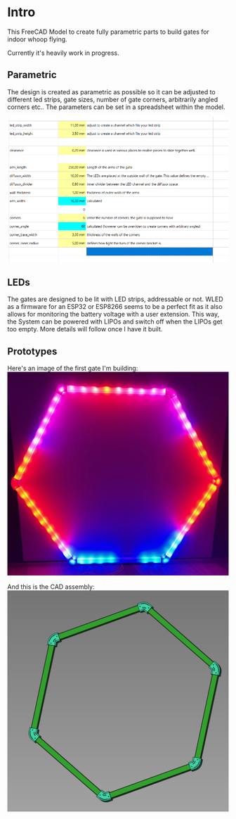 # Intro
This FreeCAD Model to create fully parametric parts to build gates for indoor whoop flying.

Currently it's heavily work in progress. 

## Parametric

The design is created as parametric as possible so it can be adjusted to different led strips, gate sizes, number of gate corners, arbitrarily angled corners etc.. The parameters can be set in a spreadsheet within the model. 

![parameters](images/parameters.png)

## LEDs
The gates are designed to be lit with LED strips, addressable or not. WLED as a firmware for an ESP32 or ESP8266 seems to be a perfect fit as it also allows for monitoring the battery voltage with a user extension. This way, the System can be powered with LIPOs and switch off when the LIPOs get too empty. More details will follow once I have it built. 

## Prototypes
Here's an image of the first gate I'm building:
![gate](images/prototype.jpg)

And this is the CAD assembly:
![assembly](images/hexagon_300mm.png)
